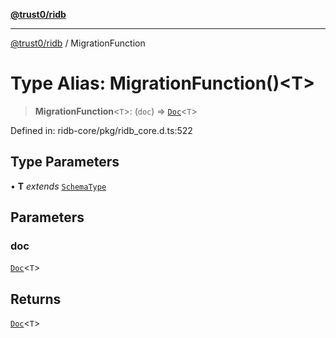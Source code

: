 [**@trust0/ridb**](../README.md)

***

[@trust0/ridb](../README.md) / MigrationFunction

# Type Alias: MigrationFunction()\<T\>

> **MigrationFunction**\<`T`\>: (`doc`) => [`Doc`](Doc.md)\<`T`\>

Defined in: ridb-core/pkg/ridb\_core.d.ts:522

## Type Parameters

• **T** *extends* [`SchemaType`](SchemaType.md)

## Parameters

### doc

[`Doc`](Doc.md)\<`T`\>

## Returns

[`Doc`](Doc.md)\<`T`\>
